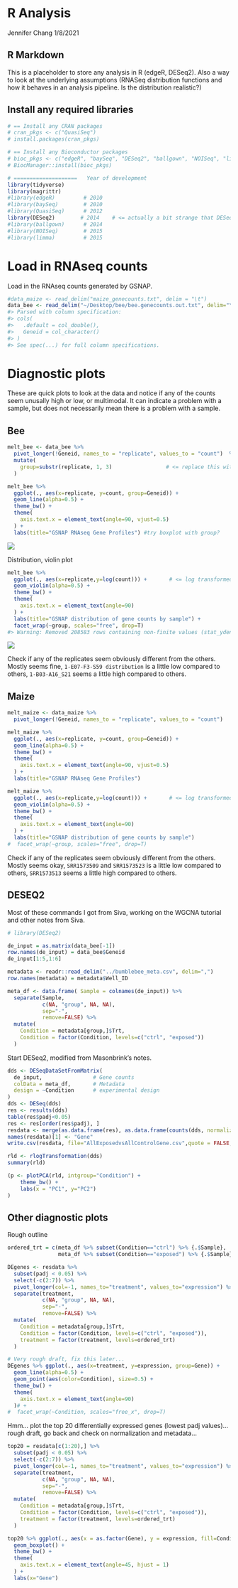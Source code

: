 R Analysis
================
Jennifer Chang
1/8/2021

## R Markdown

This is a placeholder to store any analysis in R (edgeR, DESeq2). Also a
way to look at the underlying assumptions (RNASeq distribution functions
and how it behaves in an analysis pipeline. Is the distribution
realistic?)

## Install any required libraries

``` r
# == Install any CRAN packages
# cran_pkgs <- c("QuasiSeq")
# install.packages(cran_pkgs)

# == Install any Bioconductor packages
# bioc_pkgs <- c("edgeR", "baySeq", "DESeq2", "ballgown", "NOISeq", "limma")
# BiocManager::install(bioc_pkgs)

# ====================   Year of development
library(tidyverse)
library(magrittr)
#library(edgeR)         # 2010
#library(baySeq)        # 2010
#library(QuasiSeq)      # 2012
library(DESeq2)        # 2014    # <= actually a bit strange that DESeq2 & edgeR tend to be equivalent, despite being 4yrs later
#library(ballgown)      # 2014
#library(NOISeq)        # 2015
#library(limma)         # 2015
```

# Load in RNAseq counts

Load in the RNAseq counts generated by GSNAP.

``` r
#data_maize <- read_delim("maize_genecounts.txt", delim = "\t")
data_bee <- read_delim("~/Desktop/bee/bee.genecounts.out.txt", delim="\t")
#> Parsed with column specification:
#> cols(
#>   .default = col_double(),
#>   Geneid = col_character()
#> )
#> See spec(...) for full column specifications.
```

# Diagnostic plots

These are quick plots to look at the data and notice if any of the
counts seem unusally high or low, or multimodal. It can indicate a
problem with a sample, but does not necessarily mean there is a problem
with a sample.

## Bee

``` r
melt_bee <- data_bee %>%
  pivot_longer(!Geneid, names_to = "replicate", values_to = "count")  %>%
  mutate(
    group=substr(replicate, 1, 3)                 # <= replace this with metadata information later (A1-A19, B1-B*)
  )

melt_bee %>% 
  ggplot(., aes(x=replicate, y=count, group=Geneid)) + 
  geom_line(alpha=0.5) +
  theme_bw() +
  theme(
    axis.text.x = element_text(angle=90, vjust=0.5)
  ) +
  labs(title="GSNAP RNAseq Gene Profiles") #try boxplot with group?
```

![](imgs/2_DE_analysisbee_linechart-1.png)<!-- -->

Distribution, violin plot

``` r
melt_bee %>% 
  ggplot(., aes(x=replicate,y=log(count))) +       # <= log transformed as a rough normalization... we will use DESeq2's normalization eventually
  geom_violin(alpha=0.5) +
  theme_bw() +
  theme(
    axis.text.x = element_text(angle=90)
  ) +
  labs(title="GSNAP distribution of gene counts by sample") +
  facet_wrap(~group, scales="free", drop=T)
#> Warning: Removed 208583 rows containing non-finite values (stat_ydensity).
```

![](imgs/2_DE_analysisviolin-1.png)<!-- -->

Check if any of the replicates seem obviously different from the others.
Mostly seems fine, `1-E07-F3-S59 distribution` is a little low compared
to others, `1-B03-A16_S21` seems a little high compared to others.

## Maize

``` r
melt_maize <- data_maize %>%
  pivot_longer(!Geneid, names_to = "replicate", values_to = "count")

melt_maize %>% 
  ggplot(., aes(x=replicate, y=count, group=Geneid)) + 
  geom_line(alpha=0.5) +
  theme_bw() +
  theme(
    axis.text.x = element_text(angle=90, vjust=0.5)
  ) +
  labs(title="GSNAP RNAseq Gene Profiles")
```

``` r
melt_maize %>% 
  ggplot(., aes(x=replicate,y=log(count))) +       # <= log transformed as a rough normalization... we will use DESeq2's normalization eventually
  geom_violin(alpha=0.5) +
  theme_bw() +
  theme(
    axis.text.x = element_text(angle=90)
  ) +
  labs(title="GSNAP distribution of gene counts by sample")
#  facet_wrap(~group, scales="free", drop=T)
```

Check if any of the replicates seem obviously different from the others.
Mostly seems okay, `SRR1573509` and `SRR1573523` is a little low
compared to others, `SRR1573513` seems a little high compared to others.

## DESEQ2

Most of these commands I got from Siva, working on the WGCNA tutorial
and other notes from Siva.

``` r
# library(DESeq2)

de_input = as.matrix(data_bee[-1])
row.names(de_input) = data_bee$Geneid
de_input[1:5,1:6]

metadata <- readr::read_delim("../bumblebee_meta.csv", delim=",")
row.names(metadata) = metadata$Well_ID

meta_df <- data.frame( Sample = colnames(de_input)) %>%
  separate(Sample, 
           c(NA, "group", NA, NA), 
           sep="-", 
           remove=FALSE) %>%
  mutate(
    Condition = metadata[group,]$Trt,
    Condition = factor(Condition, levels=c("ctrl", "exposed"))
  )
```

Start DESeq2, modified from Masonbrink’s notes.

``` r
dds <- DESeqDataSetFromMatrix(
  de_input,                # Gene counts
  colData = meta_df,       # Metadata
  design = ~Condition      # experimental design
)
dds <- DESeq(dds)
res <- results(dds)
table(res$padj<0.05)
res <- res[order(res$padj), ]
resdata <- merge(as.data.frame(res), as.data.frame(counts(dds, normalized=TRUE)), by="row.names", sort=FALSE)
names(resdata)[1] <- "Gene"
write.csv(resdata, file="AllExposedvsAllControlGene.csv",quote = FALSE,row.names = F)

rld <- rlogTransformation(dds)
summary(rld)

(p <- plotPCA(rld, intgroup="Condition") +
    theme_bw() +
    labs(x = "PC1", y="PC2")
)
```

## Other diagnostic plots

Rough outline

``` r
ordered_trt = c(meta_df %>% subset(Condition=="ctrl") %>% {.$Sample},
                meta_df %>% subset(Condition=="exposed") %>% {.$Sample})

DEgenes <- resdata %>%
  subset(padj < 0.05) %>%
  select(-c(2:7)) %>%
  pivot_longer(col=-1, names_to="treatment", values_to="expression") %>% 
  separate(treatment, 
           c(NA, "group", NA, NA), 
           sep="-", 
           remove=FALSE) %>%
  mutate(
    Condition = metadata[group,]$Trt,
    Condition = factor(Condition, levels=c("ctrl", "exposed")),
    treatment = factor(treatment, levels=ordered_trt)
  )

# Very rough draft, fix this later...
DEgenes %>% ggplot(., aes(x=treatment, y=expression, group=Gene)) +
  geom_line(alpha=0.5) +
  geom_point(aes(color=Condition), size=0.5) +
  theme_bw() + 
  theme(
    axis.text.x = element_text(angle=90)
  )# +
#  facet_wrap(~Condition, scales="free_x", drop=T)
```

Hmm… plot the top 20 differentially expressed genes (lowest padj
values)… rough draft, go back and check on normalization and metadata…

``` r
top20 = resdata[c(1:20),] %>%
  subset(padj < 0.05) %>%
  select(-c(2:7)) %>%
  pivot_longer(col=-1, names_to="treatment", values_to="expression") %>% 
  separate(treatment, 
           c(NA, "group", NA, NA), 
           sep="-", 
           remove=FALSE) %>%
  mutate(
    Condition = metadata[group,]$Trt,
    Condition = factor(Condition, levels=c("ctrl", "exposed")),
    treatment = factor(treatment, levels=ordered_trt)
  )

top20 %>% ggplot(., aes(x = as.factor(Gene), y = expression, fill=Condition))+
  geom_boxplot() + 
  theme_bw() +
  theme(
    axis.text.x = element_text(angle=45, hjust = 1)
  ) +
  labs(x="Gene")
```
